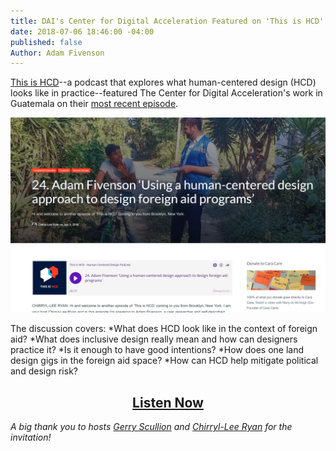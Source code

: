 ```yaml
---
title: DAI's Center for Digital Acceleration Featured on 'This is HCD' podcast
date: 2018-07-06 18:46:00 -04:00
published: false
Author: Adam Fivenson
---
```


[This is HCD](http://www.thsishcd.com/)--a podcast that explores what human-centered design (HCD) looks like in practice--featured The Center for Digital Acceleration's work in Guatemala on their [most recent episode](https://www.thisishcd.com/episodes/24-adam-fiveson-using-a-human-centered-design-approach-to-design-foreign-aid-programs/
). 

![blog header.PNG](/uploads/blog%20header.PNG)

<!--more-->

The discussion covers: 
*What does HCD look like in the context of foreign aid?
*What does inclusive design really mean and how can designers practice it?
*Is it enough to have good intentions?
*How does one land design gigs in the foreign aid space?
*How can HCD help mitigate political and design risk?

<p>
<h2 style="text-align: center;"><a href="https://www.thisishcd.com/episodes/24-adam-fiveson-using-a-human-centered-design-approach-to-design-foreign-aid-programs/">Listen Now</a></h2>
</p>

*A big thank you to hosts [Gerry Scullion](https://www.linkedin.com/in/gerryscullion/
) and [Chirryl-Lee Ryan](https://www.linkedin.com/in/chirrylleeryan/
) for the invitation!*